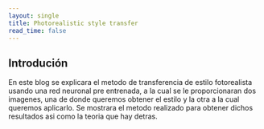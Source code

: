 ```yaml
---
layout: single
title: Photorealistic style transfer
read_time: false
---
```


## Introdución

En este blog se explicara el metodo de transferencia de estilo fotorealista usando una red neuronal pre entrenada,
a la cual se le proporcionaran dos imagenes, una de donde queremos obtener el estilo y la otra a la cual queremos
aplicarlo. Se mostrara el metodo realizado para obtener dichos resultados asi como la teoria que hay detras.
